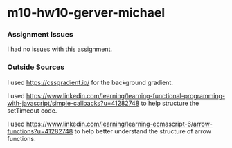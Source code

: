 # m10-hw10-gerver-michael

### Assignment Issues
I had no issues with this assignment.

### Outside Sources
I used https://cssgradient.io/ for the background gradient. 

I used https://www.linkedin.com/learning/learning-functional-programming-with-javascript/simple-callbacks?u=41282748 to help structure the setTimeout code.


I used https://www.linkedin.com/learning/learning-ecmascript-6/arrow-functions?u=41282748 to help better understand the structure of arrow functions.    

